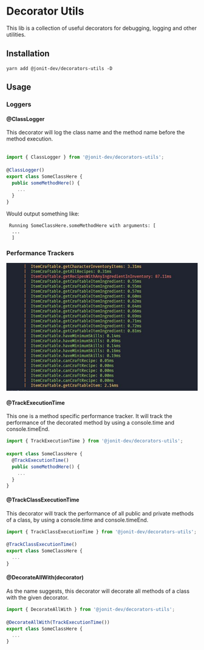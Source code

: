 # Decorator Utils

This lib is a collection of useful decorators for debugging, logging and other utilities.

## Installation

```
yarn add @jonit-dev/decorators-utils -D
```

## Usage

### Loggers

#### @ClassLogger

This decorator will log the class name and the method name before the method execution.

```typescript

import { ClassLogger } from '@jonit-dev/decorators-utils';

@ClassLogger()
export class SomeClassHere {
  public someMethodHere() {
    ...
  }
}
```

Would output something like:

```
 Running SomeClassHere.someMethodHere with arguments: [
  ...
  ]
```

### Performance Trackers

<img src="./docs/track-class-execution-time.jpg" alt="Performance trackers">

#### @TrackExecutionTime

This one is a method specific performance tracker. It will track the performance of the decorated method by using a console.time and console.timeEnd.

```typescript
import { TrackExecutionTime } from '@jonit-dev/decorators-utils';

export class SomeClassHere {
  @TrackExecutionTime()
  public someMethodHere() {
    ...
  }
}
```

#### @TrackClassExecutionTime

This decorator will track the performance of all public and private methods of a class, by using a console.time and console.timeEnd.

```typescript
import { TrackClassExecutionTime } from '@jonit-dev/decorators-utils';

@TrackClassExecutionTime()
export class SomeClassHere {
  ...
}
```

#### @DecorateAllWith(decorator)

As the name suggests, this decorator will decorate all methods of a class with the given decorator.

```typescript
import { DecorateAllWith } from '@jonit-dev/decorators-utils';

@DecorateAllWith(TrackExecutionTime())
export class SomeClassHere {
  ...
}
```
